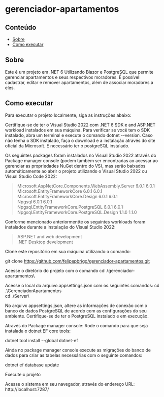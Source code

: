 ﻿# gerenciador-apartamentos

## Conteúdo

- [Sobre](#about)
- [Como executar](#getting_started)
## Sobre <a name = "about"></a>

Este é um projeto em .NET 6 Utilizando Blazor e PostgreSQL que permite gerenciar apartamentos e seus respectivos moradores. É possível cadastrar, editar e remover apartamentos, além de associar moradores a eles.
## Como executar <a name = "getting_started"></a>

Para executar o projeto localmente, siga as instruções abaixo:

Certifique-se de ter o Visual Studio 2022 com .NET 6 SDK e and ASP.NET workload instalados em sua máquina. Para verificar se você tem o SDK instalado, abra um terminal e execute o comando dotnet --version. Caso não tenha o SDK instalado, faça o download e a instalação através do site oficial da Microsoft. É necessário ter o postgreSQL instalado.

Os seguintes packages foram instalados no Visual Studio 2022 através do Package manager console (podem também ser encontradas ao acessar ao gerenciar as propriedades NuGet dentro do VS), mas serão baixados automáticamente ao abrir o projeto utilizando o Visual Studio 2022 ou Visual Studio Code 2022:
   
   > Microsoft.AspNetCore.Components.WebAssembly.Server      6.0.1       6.0.1   
   > Microsoft.EntityFrameworkCore                           6.0.1       6.0.1   
   > Microsoft.EntityFrameworkCore.Design                    6.0.1       6.0.1   
   > Npgsql                                                  6.0.1       6.0.1   
   > Npgsql.EntityFrameworkCore.PostgreSQL                   6.0.1       6.0.1   
   > Npgsql.EntityFrameworkCore.PostgreSQL.Design            1.1.0       1.1.0   

Conforme mencionado anteriormentte os seguintes workloads foram instalados durante a instalação do Visual Studio 2022:
   > ASP.NET and web development                                                                     
   > .NET Desktop development

Clone este repositório em sua máquina utilizando o comando:

git clone https://github.com/felipepbrigo/gerenciador-apartamentos.git

Acesse o diretório do projeto com o comando cd .\gerenciador-apartamentos\

Acesse o local do arquivo appsettings.json com os seguintes comandos:
cd .\GerenciadorApartamentos\
cd .\Server\

No arquivo appsettings.json, altere as informações de conexão com o banco de dados PostgreSQL de acordo com as configurações do seu ambiente. Certifique-se de ter o PostgreSQL instalado e em execução.

Através do Package manager console:
Rode o comando para que seja instalada o dotnet EF core tools:

dotnet tool install --global dotnet-ef

Ainda no package manager console execute as migrações do banco de dados para criar as tabelas necessárias com o seguinte comandos:

dotnet ef database update

Execute o projeto

Acesse o sistema em seu navegador, através do endereço URL: http://localhost:7287/
